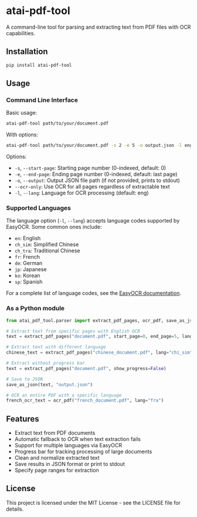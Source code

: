 # atai-pdf-tool

A command-line tool for parsing and extracting text from PDF files with OCR capabilities.

## Installation

```bash
pip install atai-pdf-tool
```

## Usage

### Command Line Interface

Basic usage:

```bash
atai-pdf-tool path/to/your/document.pdf
```

With options:

```bash
atai-pdf-tool path/to/your/document.pdf -s 2 -e 5 -o output.json -l eng
```

Options:
- `-s`, `--start-page`: Starting page number (0-indexed, default: 0)
- `-e`, `--end-page`: Ending page number (0-indexed, default: last page)
- `-o`, `--output`: Output JSON file path (if not provided, prints to stdout)
- `--ocr-only`: Use OCR for all pages regardless of extractable text
- `-l`, `--lang`: Language for OCR processing (default: eng)

### Supported Languages

The language option (`-l`, `--lang`) accepts language codes supported by EasyOCR. Some common ones include:

- `en`: English
- `ch_sim`: Simplified Chinese
- `ch_tra`: Traditional Chinese
- `fr`: French
- `de`: German
- `jp`: Japanese
- `ko`: Korean
- `sp`: Spanish

For a complete list of language codes, see the [EasyOCR documentation](https://www.jaided.ai/easyocr/).

### As a Python module

```python
from atai_pdf_tool.parser import extract_pdf_pages, ocr_pdf, save_as_json

# Extract text from specific pages with English OCR
text = extract_pdf_pages("document.pdf", start_page=0, end_page=5, lang="eng")

# Extract text with different language
chinese_text = extract_pdf_pages("chinese_document.pdf", lang="chi_sim")

# Extract without progress bar
text = extract_pdf_pages("document.pdf", show_progress=False)

# Save to JSON
save_as_json(text, "output.json")

# OCR an entire PDF with a specific language
french_ocr_text = ocr_pdf("french_document.pdf", lang="fra")
```

## Features

- Extract text from PDF documents
- Automatic fallback to OCR when text extraction fails
- Support for multiple languages via EasyOCR
- Progress bar for tracking processing of large documents
- Clean and normalize extracted text
- Save results in JSON format or print to stdout
- Specify page ranges for extraction

## License

This project is licensed under the MIT License - see the LICENSE file for details.